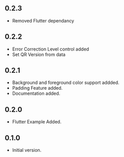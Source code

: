 ## 0.2.3

- Removed Flutter dependancy

## 0.2.2

- Error Correction Level control added
- Set QR Version from data

## 0.2.1

- Background and foreground color support addded.
- Padding Feature added.
- Documentation added.

## 0.2.0

- Flutter Example Added.

## 0.1.0

- Initial version.
